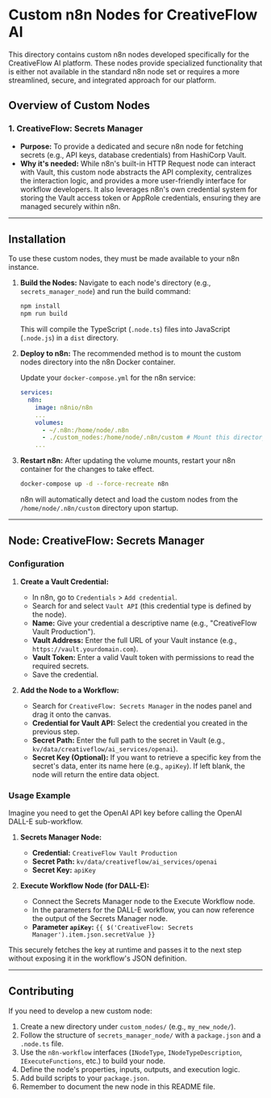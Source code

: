 # Custom n8n Nodes for CreativeFlow AI

This directory contains custom n8n nodes developed specifically for the CreativeFlow AI platform. These nodes provide specialized functionality that is either not available in the standard n8n node set or requires a more streamlined, secure, and integrated approach for our platform.

## Overview of Custom Nodes

### 1. CreativeFlow: Secrets Manager

*   **Purpose:** To provide a dedicated and secure n8n node for fetching secrets (e.g., API keys, database credentials) from HashiCorp Vault.
*   **Why it's needed:** While n8n's built-in HTTP Request node can interact with Vault, this custom node abstracts the API complexity, centralizes the interaction logic, and provides a more user-friendly interface for workflow developers. It also leverages n8n's own credential system for storing the Vault access token or AppRole credentials, ensuring they are managed securely within n8n.

---

## Installation

To use these custom nodes, they must be made available to your n8n instance.

1.  **Build the Nodes:**
    Navigate to each node's directory (e.g., `secrets_manager_node`) and run the build command:
    ```bash
    npm install
    npm run build
    ```
    This will compile the TypeScript (`.node.ts`) files into JavaScript (`.node.js`) in a `dist` directory.

2.  **Deploy to n8n:**
    The recommended method is to mount the custom nodes directory into the n8n Docker container.

    Update your `docker-compose.yml` for the n8n service:

    ```yaml
    services:
      n8n:
        image: n8nio/n8n
        ...
        volumes:
          - ~/.n8n:/home/node/.n8n
          - ./custom_nodes:/home/node/.n8n/custom # Mount this directory
        ...
    ```

3.  **Restart n8n:**
    After updating the volume mounts, restart your n8n container for the changes to take effect.
    ```bash
    docker-compose up -d --force-recreate n8n
    ```
    n8n will automatically detect and load the custom nodes from the `/home/node/.n8n/custom` directory upon startup.

---

## Node: CreativeFlow: Secrets Manager

### Configuration

1.  **Create a Vault Credential:**
    *   In n8n, go to `Credentials` > `Add credential`.
    *   Search for and select `Vault API` (this credential type is defined by the node).
    *   **Name:** Give your credential a descriptive name (e.g., "CreativeFlow Vault Production").
    *   **Vault Address:** Enter the full URL of your Vault instance (e.g., `https://vault.yourdomain.com`).
    *   **Vault Token:** Enter a valid Vault token with permissions to read the required secrets.
    *   Save the credential.

2.  **Add the Node to a Workflow:**
    *   Search for `CreativeFlow: Secrets Manager` in the nodes panel and drag it onto the canvas.
    *   **Credential for Vault API:** Select the credential you created in the previous step.
    *   **Secret Path:** Enter the full path to the secret in Vault (e.g., `kv/data/creativeflow/ai_services/openai`).
    *   **Secret Key (Optional):** If you want to retrieve a specific key from the secret's data, enter its name here (e.g., `apiKey`). If left blank, the node will return the entire data object.

### Usage Example

Imagine you need to get the OpenAI API key before calling the OpenAI DALL-E sub-workflow.

1.  **Secrets Manager Node:**
    *   **Credential:** `CreativeFlow Vault Production`
    *   **Secret Path:** `kv/data/creativeflow/ai_services/openai`
    *   **Secret Key:** `apiKey`

2.  **Execute Workflow Node (for DALL-E):**
    *   Connect the Secrets Manager node to the Execute Workflow node.
    *   In the parameters for the DALL-E workflow, you can now reference the output of the Secrets Manager node.
    *   **Parameter `apiKey`:** `{{ $('CreativeFlow: Secrets Manager').item.json.secretValue }}`

This securely fetches the key at runtime and passes it to the next step without exposing it in the workflow's JSON definition.

---

## Contributing

If you need to develop a new custom node:

1.  Create a new directory under `custom_nodes/` (e.g., `my_new_node/`).
2.  Follow the structure of `secrets_manager_node/` with a `package.json` and a `.node.ts` file.
3.  Use the `n8n-workflow` interfaces (`INodeType`, `INodeTypeDescription`, `IExecuteFunctions`, etc.) to build your node.
4.  Define the node's properties, inputs, outputs, and execution logic.
5.  Add build scripts to your `package.json`.
6.  Remember to document the new node in this README file.